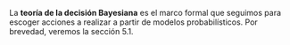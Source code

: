 La **teoría de la decisión Bayesiana** es el marco formal que seguimos para escoger acciones a realizar a partir de modelos probabilísticos. Por brevedad, veremos la sección 5.1.